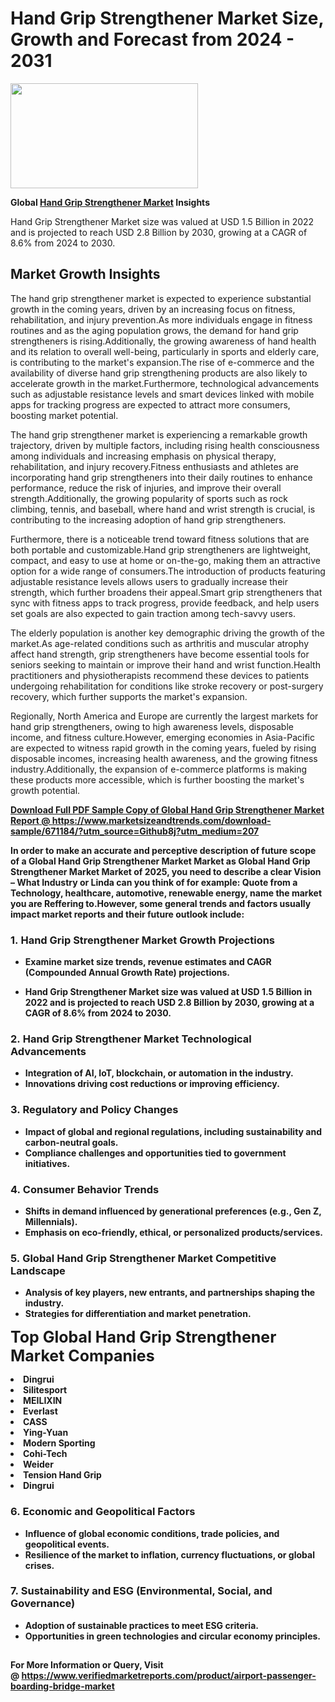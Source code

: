 <H1>Hand Grip Strengthener Market Size, Growth and Forecast from 2024 - 2031</H1><img class="aligncenter size-medium wp-image-584254" src="https://thirdeyenews.in/wp-content/uploads/2024/09/Global-Market-Research-300x168.jpeg" alt="" width="300" height="168" /><p><strong>Global&nbsp;<a href="https://www.marketsizeandtrends.com/download-sample/671184/?utm_source=Github8j?utm_medium=207">Hand Grip Strengthener Market</a> Insights</strong></p><p>Hand Grip Strengthener Market size was valued at USD 1.5 Billion in 2022 and is projected to reach USD 2.8 Billion by 2030, growing at a CAGR of 8.6% from 2024 to 2030.</p><p><h2>Market Growth Insights</h2> <p>The hand grip strengthener market is expected to experience substantial growth in the coming years, driven by an increasing focus on fitness, rehabilitation, and injury prevention.As more individuals engage in fitness routines and as the aging population grows, the demand for hand grip strengtheners is rising.Additionally, the growing awareness of hand health and its relation to overall well-being, particularly in sports and elderly care, is contributing to the market's expansion.The rise of e-commerce and the availability of diverse hand grip strengthening products are also likely to accelerate growth in the market.Furthermore, technological advancements such as adjustable resistance levels and smart devices linked with mobile apps for tracking progress are expected to attract more consumers, boosting market potential.</p> <p><strong><a href="#"></a></strong></p> <p>The hand grip strengthener market is experiencing a remarkable growth trajectory, driven by multiple factors, including rising health consciousness among individuals and increasing emphasis on physical therapy, rehabilitation, and injury recovery.Fitness enthusiasts and athletes are incorporating hand grip strengtheners into their daily routines to enhance performance, reduce the risk of injuries, and improve their overall strength.Additionally, the growing popularity of sports such as rock climbing, tennis, and baseball, where hand and wrist strength is crucial, is contributing to the increasing adoption of hand grip strengtheners.</p> <p>Furthermore, there is a noticeable trend toward fitness solutions that are both portable and customizable.Hand grip strengtheners are lightweight, compact, and easy to use at home or on-the-go, making them an attractive option for a wide range of consumers.The introduction of products featuring adjustable resistance levels allows users to gradually increase their strength, which further broadens their appeal.Smart grip strengtheners that sync with fitness apps to track progress, provide feedback, and help users set goals are also expected to gain traction among tech-savvy users.</p> <p>The elderly population is another key demographic driving the growth of the market.As age-related conditions such as arthritis and muscular atrophy affect hand strength, grip strengtheners have become essential tools for seniors seeking to maintain or improve their hand and wrist function.Health practitioners and physiotherapists recommend these devices to patients undergoing rehabilitation for conditions like stroke recovery or post-surgery recovery, which further supports the market's expansion.</p> <p>Regionally, North America and Europe are currently the largest markets for hand grip strengtheners, owing to high awareness levels, disposable income, and fitness culture.However, emerging economies in Asia-Pacific are expected to witness rapid growth in the coming years, fueled by rising disposable incomes, increasing health awareness, and the growing fitness industry.Additionally, the expansion of e-commerce platforms is making these products more accessible, which is further boosting the market's growth potential.</p> <p><strong><a href="#"></p><p><span class=""><strong>Download Full PDF Sample Copy of Global Hand Grip Strengthener Market Report</strong> @ <a href="https://www.marketsizeandtrends.com/download-sample/671184/?utm_source=Github8j?utm_medium=207" target="_blank">https://www.marketsizeandtrends.com/download-sample/671184/?utm_source=Github8j?utm_medium=207</a></span></p><p>In order to make an accurate and perceptive description of future scope of a Global&nbsp;Hand Grip Strengthener Market Market as Global&nbsp;Hand Grip Strengthener Market Market of 2025, you need to describe a clear Vision &ndash; What Industry or Linda can you think of for example: Quote from a Technology, healthcare, automotive, renewable energy, name the market you are Reffering to.However, some general trends and factors usually impact market reports and their future outlook include:</p><h3>1.&nbsp;<strong>Hand Grip Strengthener Market Growth Projections</strong></h3><ul><li>Examine market size trends, revenue estimates and CAGR (Compounded Annual Growth Rate) projections.</li><li><p>Hand Grip Strengthener Market size was valued at USD 1.5 Billion in 2022 and is projected to reach USD 2.8 Billion by 2030, growing at a CAGR of 8.6% from 2024 to 2030.</p></li></ul><h3>2.&nbsp;<strong>Hand Grip Strengthener Market Technological Advancements</strong></h3><ul><li>Integration of AI, IoT, blockchain, or automation in the industry.</li><li>Innovations driving cost reductions or improving efficiency.</li></ul><h3>3.&nbsp;<strong>Regulatory and Policy Changes</strong></h3><ul><li>Impact of global and regional regulations, including sustainability and carbon-neutral goals.</li><li>Compliance challenges and opportunities tied to government initiatives.</li></ul><h3>4.&nbsp;<strong>Consumer Behavior Trends</strong></h3><ul><li>Shifts in demand influenced by generational preferences (e.g., Gen Z, Millennials).</li><li>Emphasis on eco-friendly, ethical, or personalized products/services.</li></ul><h3>5.&nbsp;<strong>Global Hand Grip Strengthener Market Competitive Landscape</strong></h3><ul><li>Analysis of key players, new entrants, and partnerships shaping the industry.</li><li>Strategies for differentiation and market penetration.</li></ul><p data-pm-slice="1 1 []"><span style="color: inherit; font-family: inherit; font-size: 25px;">Top Global Hand Grip Strengthener Market Companies</span></p><div class="" data-test-id=""><p><li>Dingrui</li><li> Silitesport</li><li> MEILIXIN</li><li> Everlast</li><li> CASS</li><li> Ying-Yuan</li><li> Modern Sporting</li><li> Cohi-Tech</li><li> Weider</li><li> Tension Hand Grip</li><li> Dingrui</li></p></div><h3>6.&nbsp;<strong>Economic and Geopolitical Factors</strong></h3><ul><li>Influence of global economic conditions, trade policies, and geopolitical events.</li><li>Resilience of the market to inflation, currency fluctuations, or global crises.</li></ul><h3>7.&nbsp;<strong>Sustainability and ESG (Environmental, Social, and Governance)</strong></h3><ul><li>Adoption of sustainable practices to meet ESG criteria.</li><li>Opportunities in green technologies and circular economy principles.</li></ul><h2><strong style="font-size: 14px;">For More Information or Query, Visit @&nbsp;</strong><a style="background-color: #ffffff; font-size: 14px;" href="https://www.marketsizeandtrends.com/report/hand-grip-strengthener-market/" target="_blank">https://www.verifiedmarketreports.com/product/airport-passenger-boarding-bridge-market</a></h2>
